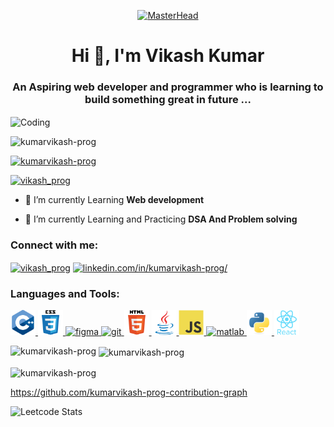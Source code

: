 <p align="center">
  <a href="https://rishavchanda.io">
    <img src="https://i.pinimg.com/originals/34/1e/80/341e800b1f29d3e34ea2eba5a6af205c.gif" alt="MasterHead" width="100%" height="150">
  </a>
</p>

<h1 align="center">Hi 👋, I'm Vikash Kumar</h1>
<h3 align="center">An Aspiring web developer and programmer who is learning to build something great in future ...</h3>
<img align="center" alt="Coding" width="200" src="https://media.licdn.com/dms/image/v2/D5612AQGOmwfIE5mlWA/article-cover_image-shrink_720_1280/article-cover_image-shrink_720_1280/0/1674617947228?e=2147483647&v=beta&t=L-J1EFIJzlFXa-2bu5K-SqOT0PXYAaPZgXxnpneoF0U">



<p align="left"> <img src="https://komarev.com/ghpvc/?username=kumarvikash-prog&label=Profile%20views&color=0e75b6&style=flat" alt="kumarvikash-prog" /> </p>

<p align="left"> <a href="https://github.com/ryo-ma/github-profile-trophy"><img src="https://github-profile-trophy.vercel.app/?username=kumarvikash-prog" alt="kumarvikash-prog" /></a> </p>

<p align="left"> <a href="https://twitter.com/vikash_prog" target="blank"><img src="https://img.shields.io/twitter/follow/vikash_prog?logo=twitter&style=for-the-badge" alt="vikash_prog" /></a> </p>

- 🔭 I’m currently Learning **Web development**

- 🌱 I’m currently Learning and Practicing **DSA And Problem solving**

<h3 align="left">Connect with me:</h3>
<p align="left">
<a href="https://twitter.com/vikash_prog" target="blank"><img align="center" src="https://raw.githubusercontent.com/rahuldkjain/github-profile-readme-generator/master/src/images/icons/Social/twitter.svg" alt="vikash_prog" height="30" width="40" /></a>
<a href="https://linkedin.com/in/linkedin.com/in/kumarvikash-prog/" target="blank"><img align="center" src="https://raw.githubusercontent.com/rahuldkjain/github-profile-readme-generator/master/src/images/icons/Social/linked-in-alt.svg" alt="linkedin.com/in/kumarvikash-prog/" height="30" width="40" /></a>
</p>

<h3 align="left">Languages and Tools:</h3>
<p align="left"> <a href="https://www.w3schools.com/cpp/" target="_blank" rel="noreferrer"> <img src="https://raw.githubusercontent.com/devicons/devicon/master/icons/cplusplus/cplusplus-original.svg" alt="cplusplus" width="40" height="40"/> </a> <a href="https://www.w3schools.com/css/" target="_blank" rel="noreferrer"> <img src="https://raw.githubusercontent.com/devicons/devicon/master/icons/css3/css3-original-wordmark.svg" alt="css3" width="40" height="40"/> </a> <a href="https://www.figma.com/" target="_blank" rel="noreferrer"> <img src="https://www.vectorlogo.zone/logos/figma/figma-icon.svg" alt="figma" width="40" height="40"/> </a> <a href="https://git-scm.com/" target="_blank" rel="noreferrer"> <img src="https://www.vectorlogo.zone/logos/git-scm/git-scm-icon.svg" alt="git" width="40" height="40"/> </a> <a href="https://www.w3.org/html/" target="_blank" rel="noreferrer"> <img src="https://raw.githubusercontent.com/devicons/devicon/master/icons/html5/html5-original-wordmark.svg" alt="html5" width="40" height="40"/> </a> <a href="https://www.java.com" target="_blank" rel="noreferrer"> <img src="https://raw.githubusercontent.com/devicons/devicon/master/icons/java/java-original.svg" alt="java" width="40" height="40"/> </a> <a href="https://developer.mozilla.org/en-US/docs/Web/JavaScript" target="_blank" rel="noreferrer"> <img src="https://raw.githubusercontent.com/devicons/devicon/master/icons/javascript/javascript-original.svg" alt="javascript" width="40" height="40"/> </a> <a href="https://www.mathworks.com/" target="_blank" rel="noreferrer"> <img src="https://upload.wikimedia.org/wikipedia/commons/2/21/Matlab_Logo.png" alt="matlab" width="40" height="40"/> </a> <a href="https://www.python.org" target="_blank" rel="noreferrer"> <img src="https://raw.githubusercontent.com/devicons/devicon/master/icons/python/python-original.svg" alt="python" width="40" height="40"/> </a> <a href="https://reactjs.org/" target="_blank" rel="noreferrer"> <img src="https://raw.githubusercontent.com/devicons/devicon/master/icons/react/react-original-wordmark.svg" alt="react" width="40" height="40"/> </a> </p>

<p><img align="left" src="https://github-readme-stats.vercel.app/api/top-langs?username=kumarvikash-prog&show_icons=true&locale=en&layout=compact" alt="kumarvikash-prog" /></p>

<p>&nbsp;<img align="center" src="https://github-readme-stats.vercel.app/api?username=kumarvikash-prog&show_icons=true&locale=en" alt="kumarvikash-prog" /></p>

<p><img align="center" src="https://github-readme-streak-stats.herokuapp.com/?user=kumarvikash-prog&" alt="kumarvikash-prog" /></p>

<!-- Github Contribution graph -->
https://github.com/kumarvikash-prog-contribution-graph

<!-- leetcode stats with heatmap -->
![Leetcode Stats](https://leetcard.jacoblin.cool/kumarvikash-prog?ext=heatmap)
